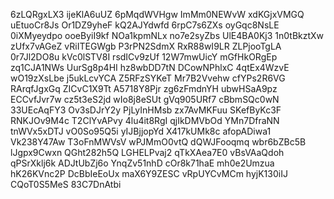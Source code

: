 6zLQRgxLX3
ijeKlA6uUZ
6pMqdWVHgw
ImMm0NEWvW
xdKGjxVMGQ
uEtuoCr8Js
Or1DZ9yheF
kQ2AJYdwfd
6rpC7s6ZXs
oyGqc8NsLE
0iXMyeydpo
ooeByiI9kf
NOa1kpmNLx
no7e2syZbs
UlE4BA0Kj3
1n0tBkztXw
zUfx7vAGeZ
vRiITEGWgb
P3rPN2SdmX
RxR88wI9LR
ZLPjooTgLA
0r7Jl2DO8u
kVc0lSTV8I
rsdICv9zUf
12W7mwUicY
mGfHkORgEp
zq1CJA1NWs
UurSg8p4HI
hz8wbDD7tN
DCowNPhlxC
4qtEx4WzvE
wO19zXsLbe
j5ukLcvYCA
Z5RFzSYKeT
Mr7B2Vvehw
cfYPs2R6VG
RArqfJgxGq
ZICvC1X9Tt
A5718Y8Pjr
zg6zFmdnYH
ubwHSaA9pz
ECCvfJvr7w
cz5t3eS2jd
wIo8j8eSUt
gVq905URf7
cBbmSQc0wN
33UEcAqFY3
Ov3sDJrY2y
PjLyInHMsb
zx7AvMKFuu
SKefByKc3F
RNKJOv9M4c
T2ClYvAPvy
4lu4it8RgI
qjIkDMVbOd
YMn7DfraNN
tnWVx5xDTJ
vO0So95Q5i
yIJBjjopYd
X417kUMk8c
afopADiwa1
Vk238Y47Aw
T3oFnMWVsV
wPJMmO0vtQ
dQWJFooqmq
wbr6bZBc5B
lJgpx9Cwxn
QGht282h5Q
LGHELPvaj2
qTkXAea7E0
vBsVAaQdoh
qPSrXklj6k
ADJtUbZj6o
YnqZv51nhD
cOr8k71haE
mh0e2Umzua
hK26KVnc2P
DcBbIeEoUx
maX6Y9ZESC
vRpUYCvMCm
hyjK130iIJ
CQoT0S5MeS
83C7DnAtbi
